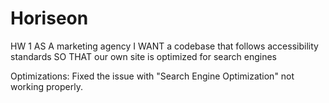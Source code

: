 # Horiseon
HW 1
AS A marketing agency
I WANT a codebase that follows accessibility standards
SO THAT our own site is optimized for search engines

Optimizations:
Fixed the issue with "Search Engine Optimization" not working properly.
